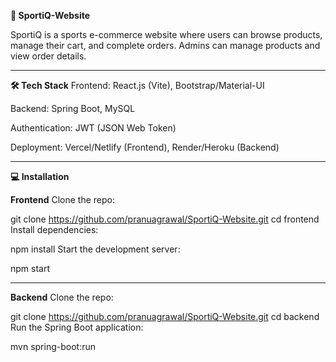 **🛒 SportiQ-Website**

SportiQ is a sports e-commerce website where users can browse products, manage their cart, and complete orders. Admins can manage products and view order details.

_____________________________________________________________________________________________________________________________________________________________________

**🛠 Tech Stack**
Frontend: React.js (Vite), Bootstrap/Material-UI

Backend: Spring Boot, MySQL

Authentication: JWT (JSON Web Token)

Deployment: Vercel/Netlify (Frontend), Render/Heroku (Backend)

_____________________________________________________________________________________________________________________________________________________________________

**💻 Installation**

**Frontend**
Clone the repo:


git clone https://github.com/pranuagrawal/SportiQ-Website.git
cd frontend
Install dependencies:


npm install
Start the development server:

npm start
_____________________________________________________________________________________________________________________________________________________________________
**Backend**
Clone the repo:


git clone https://github.com/pranuagrawal/SportiQ-Website.git
cd backend
Run the Spring Boot application:


mvn spring-boot:run
